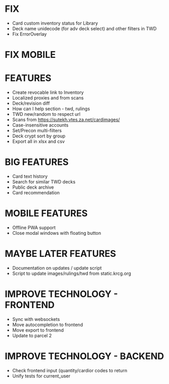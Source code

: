 # FIX
* Card custom inventory status for Library
* Deck name unidecode (for adv deck select) and other filters in TWD
* Fix ErrorOverlay

# FIX MOBILE

# FEATURES
* Create revocable link to Inventory
* Localized proxies and from scans
* Deck/revision diff
* How can I help section - twd, rulings
* TWD new/random to respect url
* Scans from https://sutekh.vtes.za.net/cardimages/
* Case-insensitive accounts
* Set/Precon multi-filters
* Deck crypt sort by group
* Export all in xlsx and csv

# BIG FEATURES
* Card text history
* Search for similar TWD decks
* Public deck archive
* Card recommendation

# MOBILE FEATURES
* Offline PWA support
* Close modal windows with floating button

# MAYBE LATER FEATURES
* Documentation on updates / update script
* Script to update images/rulings/twd from static.krcg.org

# IMPROVE TECHNOLOGY - FRONTEND
* Sync with websockets
* Move autocompletion to frontend
* Move export to frontend
* Update to parcel 2

# IMPROVE TECHNOLOGY - BACKEND
* Check frontend input (quantity/cardior codes to return
* Unify tests for current_user
